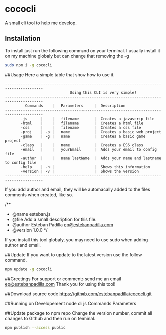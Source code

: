 # cococli
A small cli tool to help me develop.


## Installation
To install just run the following command on your terminal. I usually install it on my machine globaly but can change that removing the -g
```bash
sudo npm i -g cococli 
```

##Usage
Here a simple table that show how to use it.
```
---------------------------------------------------------------------------------------
	                         Using this CLI is very simple!                            
---------------------------------------------------------------------------------------
	     Commands    |   Parameters     |  Description                                 
---------------------------------------------------------------------------------------
	   -js      |  	 |   filename       |  Creates a javascrip file                    
	   -html    |  	 |   filename       |  Creates a html file                         
	   -css     |	 |   filename       |  Creates a css file                          
	   -proj    | -p |   name           |  Creates a basic web project                 
	   -game    | -g |   name           |  Creates a basic game project                
	   -class   |  	 |   name           |  Creates a ES6 class                         
	   -email   |  	 |   yourEmail      |  Adds your email to config file              
	   -author  |    |   name lastName  |  Adds your name and lastname to config file  
	   -help    | -h |                  |  Shows this information                      
	   -version | -v |                  |  Shows the version		                   
---------------------------------------------------------------------------------------
```
If you add author and email, they will be automacally added to the files comments when created, like so.

/**
* @name esteban.js
* @file Add a small description for this file.
* @author Esteban Padilla <ep@estebanpadilla.com>
* @version 1.0.0
*/

If you install this tool globaly, you may need to use sudo when adding author and email. 

##Update
If you want to update to the latest version use the follow command.
```bash
npm update -g cococli
```

##Greetings
For support or comments send me an email
ep@estebanpadilla.com
Thank you for using this tool!

##Download source code 
https://github.com/estebanpadilla/cococli.git

##Running on Developement
node cli.js Commands Parameters

##Update package to npm repo
Change the version number, commit all changes to Github and then run on terminal.
```bash
npm publish --access public
```